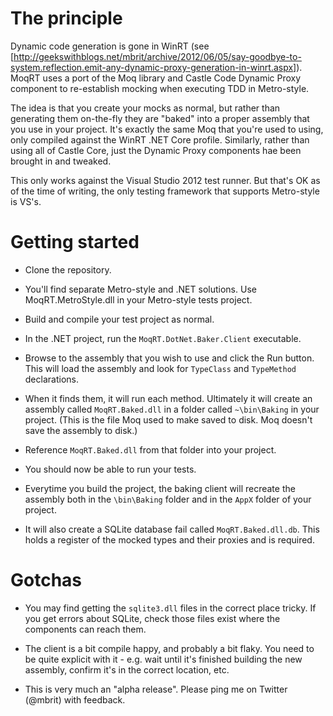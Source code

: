 The principle
===
Dynamic code generation is gone in WinRT (see [http://geekswithblogs.net/mbrit/archive/2012/06/05/say-goodbye-to-system.reflection.emit-any-dynamic-proxy-generation-in-winrt.aspx]).
MoqRT uses a port of the Moq library and Castle Code Dynamic Proxy component to re-establish mocking
when executing TDD in Metro-style.

The idea is that you create your mocks as normal, but rather than generating them on-the-fly they are
"baked" into a proper assembly that you use in your project. It's exactly the same Moq that you're
used to using, only compiled against the WinRT .NET Core profile. Similarly, rather than using all of
Castle Core, just the Dynamic Proxy components hae been brought in and tweaked.

This only works against the Visual Studio 2012 test runner. But that's OK as of the time of writing,
the only testing framework that supports Metro-style is VS's.

Getting started
===
* Clone the repository.

* You'll find separate Metro-style and .NET solutions. Use MoqRT.MetroStyle.dll in your Metro-style
tests project.

* Build and compile your test project as normal.

* In the .NET project, run the `MoqRT.DotNet.Baker.Client` executable.

* Browse to the assembly that you wish to use and click the Run button. This will load the assembly
and look for `TypeClass` and `TypeMethod` declarations. 

* When it finds them, it will run each method. Ultimately it will create an assembly called
`MoqRT.Baked.dll` in a folder called `~\bin\Baking` in your project. (This is the file Moq used to make
saved to disk. Moq doesn't save the assembly to disk.)

* Reference `MoqRT.Baked.dll` from that folder into your project.

* You should now be able to run your tests.

* Everytime you build the project, the baking client will recreate the assembly both in the `\bin\Baking`
folder and in the `AppX` folder of your project. 

* It will also create a SQLite database fail called `MoqRT.Baked.dll.db`. This holds a register of the
mocked types and their proxies and is required.

Gotchas
===
* You may find getting the `sqlite3.dll` files in the correct place tricky. If you get errors about
SQLite, check those files exist where the components can reach them.

* The client is a bit compile happy, and probably a bit flaky. You need to be quite explicit with it - e.g.
wait until it's finished building the new assembly, confirm it's in the correct location, etc.

* This is very much an "alpha release". Please ping me on Twitter (@mbrit) with feedback.